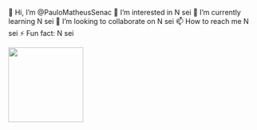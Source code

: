 👋 Hi, I’m @PauloMatheusSenac
👀 I’m interested in N sei
🌱 I’m currently learning N sei
💞️ I’m looking to collaborate on N sei
📫 How to reach me N sei
⚡ Fun fact: N sei


<img src="https://images.credly.com/images/b93bf373-3da6-4ada-9879-a0c39d6a11f8/image.png" width="150" />
